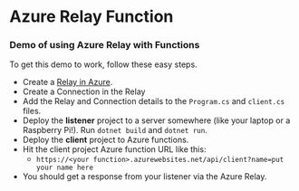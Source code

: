# Azure Relay Function
### Demo of using Azure Relay with Functions

To get this demo to work, follow these easy steps. 

* Create a [Relay in Azure](https://docs.microsoft.com/en-us/azure/azure-relay/relay-create-namespace-portal).
* Create a Connection in the Relay
* Add the Relay and Connection details to the `Program.cs` and `client.cs` files.
* Deploy the **listener** project to a server somewhere (like your laptop or a Raspberry Pi!). Run `dotnet build` and `dotnet run`.
* Deploy the **client** project to Azure functions. 
* Hit the client project Azure function URL like this: 
  * `https://<your function>.azurewebsites.net/api/client?name=put your name here`
* You should get a response from your listener via the Azure Relay.
